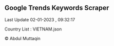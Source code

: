 

## Google Trends Keywords Scraper 
 
Last Update 02-01-2023 , 09:32:17

Country List :
VIETNAM.json



© Abdul Muttaqin 
